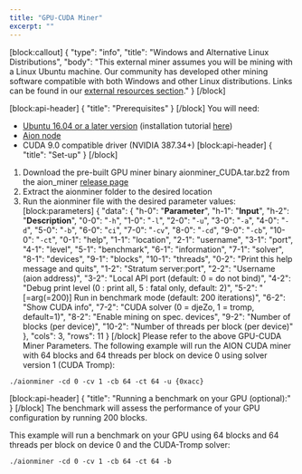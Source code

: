 ```yaml
---
title: "GPU-CUDA Miner"
excerpt: ""
---
```

[block:callout]
{
  "type": "info",
  "title": "Windows and Alternative Linux Distributions",
  "body": "This external miner assumes you will be mining with a Linux Ubuntu machine. Our community has developed other mining software compatible with both Windows and other Linux distributions. Links can be found in our [external resources section](https://docs.aion.network/docs/external-resources)."
}
[/block]

[block:api-header]
{
  "title": "Prerequisites"
}
[/block]
You will need:
- [Ubuntu 16.04 or a later version](https://www.ubuntu.com/download/desktop) (installation tutorial [here](https://tutorials.ubuntu.com/tutorial/tutorial-install-ubuntu-desktop#0))
- [Aion node](doc:node-set-up)
- CUDA 9.0 compatible driver (NVIDIA 387.34+)
[block:api-header]
{
  "title": "Set-up"
}
[/block]
1. Download the pre-built GPU miner binary aionminer_CUDA.tar.bz2 from the aion_miner [release page](https://github.com/aionnetwork/aion_miner/releases)
2. Extract the aionminer folder to the desired location
3. Run the aionminer file with the desired parameter values:
[block:parameters]
{
  "data": {
    "h-0": "**Parameter**",
    "h-1": "**Input**",
    "h-2": "**Description**",
    "0-0": "```-h```",
    "1-0": "```-l```",
    "2-0": "```-u```",
    "3-0": "```-a```",
    "4-0": "```-d```",
    "5-0": "```-b```",
    "6-0": "```ci```",
    "7-0": "```-cv```",
    "8-0": "```-cd```",
    "9-0": "```-cb```",
    "10-0": "```-ct```",
    "0-1": "help",
    "1-1": "location",
    "2-1": "username",
    "3-1": "port",
    "4-1": "level",
    "5-1": "benchmark",
    "6-1": "information",
    "7-1": "solver",
    "8-1": "devices",
    "9-1": "blocks",
    "10-1": "threads",
    "0-2": "Print this help message and quits",
    "1-2": "Stratum server:port",
    "2-2": "Username (aion address)",
    "3-2": "Local API port (default: 0 = do not bind)",
    "4-2": "Debug print level (0 : print all, 5 : fatal only, default: 2)",
    "5-2": "[=arg(=200)] Run in benchmark mode (default: 200 iterations)",
    "6-2": "Show CUDA info",
    "7-2": "CUDA solver (0 = djeZo, 1 = tromp, default=1)",
    "8-2": "Enable mining on spec. devices",
    "9-2": "Number of blocks (per device)",
    "10-2": "Number of threads per block (per device)"
  },
  "cols": 3,
  "rows": 11
}
[/block]
Please refer to the above GPU-CUDA Miner Parameters. The following example will run the AION CUDA miner with 64 blocks and 64 threads per block on device 0 using solver version 1 (CUDA Tromp):

```
./aionminer -cd 0 -cv 1 -cb 64 -ct 64 -u {0xacc}
```
[block:api-header]
{
  "title": "Running a benchmark on your GPU (optional):"
}
[/block]
The benchmark will assess the performance of your GPU configuration by running 200 blocks.

This example will run a benchmark on your GPU using 64 blocks and 64 threads per block on device 0 and the CUDA-Tromp solver:

```
./aionminer -cd 0 -cv 1 -cb 64 -ct 64 -b
```